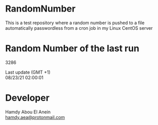 # RandomNumber    
This is a test repository where a random number is pushed to a file automatically passwordless from a cron job in my Linux CentOS server    
# Random Number of the last run   
3286
      
Last update (GMT +1)    
08/23/21 02:00:01
# Developer    
Hamdy Abou El Anein   
hamdy.aea@protonmail.com
